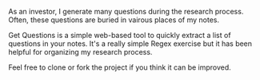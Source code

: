 As an investor, I generate many questions during the research process. Often, these questions are buried in vairous places of my notes. 

Get Questions is a simple web-based tool to quickly extract a list of questions in your notes. It's a really simple Regex exercise but it has been helpful for organizing my research process.

Feel free to clone or fork the project if you think it can be improved.
